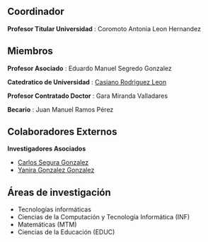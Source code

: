 ## Coordinador

**Profesor Titular Universidad**
:   Coromoto Antonia Leon Hernandez

## Miembros

**Profesor Asociado**
:   Eduardo Manuel Segredo Gonzalez

**Catedratico de Universidad**
:   [Casiano Rodriguez Leon](https://crguezl.github.io)

**Profesor Contratado Doctor**
:   Gara Miranda Valladares


**Becario**
:   Juan Manuel Ramos Pérez

## Colaboradores Externos

**Investigadores Asociados**
*   [Carlos Segura Gonzalez](http://www.cimat.mx/es/content/segura-gonz%C3%A1lez-carlos)
*   [Yanira Gonzalez Gonzalez](https://www.researchgate.net/profile/Yanira_Gonzalez)

## Áreas de investigación 

* Tecnologías informáticas 
* Ciencias de la Computación y Tecnología Informática (INF) 
* Matemáticas (MTM) 
* Ciencias de la Educación (EDUC)
